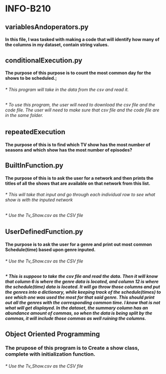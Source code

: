 # INFO-B210

## **variablesAndoperators.py**
  #### In this file, I was tasked with making a code that will identify how many of the columns in my dataset, contain string values.
    

## **conditionalExecution.py**
  #### The purpose of this purpose is to count the most common day for the shows to be scheduled.;
  ######  * This program will take in the data from the csv and read it. 
  ######  * To use this program, the user will need to download the csv file and the code file. The user will need to make sure that csv file and the code file are in the same folder. 

## **repeatedExecution**
  #### The purpose of this is to find which TV show has the most number of seasons and which show has the most number of episodes?

  
## **BuiltInFunction.py**
  #### The purpose of this is to ask the user for a network and then prints the titles of all the shows that are available on that network from this list.
  ######  * This will take that input and go through each individual row to see what show is with the inputed network
  ######  * Use the Tv_Show.csv as the CSV file

## **UserDefinedFunction.py**
  #### The purpose is to ask the user for a genre and print out most common Schedule(time) based upon genre inputed.
  ######  * Use the Tv_Show.csv as the CSV file
  #####  * This is suppose to take the csv file and read the data. Then it will know that column 6 is where the genre data is located, and column 12 is where the schedule(time) data is located. It will go throw those columns and put the genres into a dictionary, while keeping track of the schedule(times) to see which one was used the most for that said genre. This should print out all the genres with the corresponding common time. I know that is not what will get displayed. In the dataset, the summary column has an abundance amount of commas, so when the data is being split by the commas, it will include those commas as well ruining the columns. 

## **Object Oriented Programming**
  ### The prupose of this program is to Create a show class, complete with initialization function.
  ###### * Use the Tv_Show.csv as the CSV file
